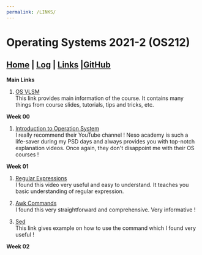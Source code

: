 ```yaml
---
permalink: /LINKS/
---
```

# Operating Systems 2021-2 (OS212)
## [Home](index.md) | [Log](https://ciellaindria28.github.io/os212/TXT/mylog.txt) | [Links](links.md) |[GitHub](https://github.com/ciellaindria28/os212)

**Main Links**
1. [OS VLSM](https://os.vlsm.org)<br>
This link provides main information of the course. It contains many things from course slides, tutorials, tips and tricks, etc.

**Week 00**
1. [Introduction to Operation System](https://www.youtube.com/watch?v=vBURTt97EkA&list=PLBlnK6fEyqRiVhbXDGLXDk_OQAeuVcp2O)<br>
I really recommend their YouTube channel ! Neso academy is such a life-saver during my PSD days and always provides you with top-notch explanation videos. 
Once again, they don't disappoint me with their OS courses !

**Week 01**
1. [Regular Expressions](https://www.youtube.com/watch?v=bgBWp9EIlMM)<br>
I found this video very useful and easy to understand. It teaches you basic understanding of regular expression.

2. [Awk Commands](https://www.howtogeek.com/562941/how-to-use-the-awk-command-on-linux/)<br>
I found this very straightforward and comprehensive. Very informative !

3. [Sed](https://www.geeksforgeeks.org/sed-command-in-linux-unix-with-examples/)<br>
This link gives example on how to use the command which I found very useful !

**Week 02**


